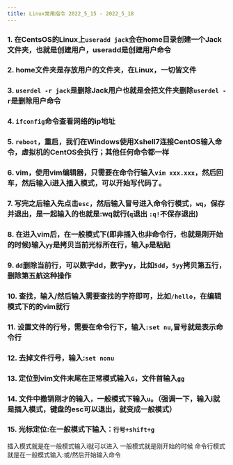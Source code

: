 ```yaml
---
title: Linux常用指令 2022_5_15 - 2022_5_18
---
```

### 1. 在CentsOS的Linux上`useradd jack`会在home目录创建一个Jack文件夹，也就是创建用户，useradd是创建用户命令

### 2. home文件夹是存放用户的文件夹，在Linux，一切皆文件

### 3. `userdel -r jack`是删除Jack用户也就是会把文件夹删除`userdel -r`是删除用户命令

### 4. `ifconfig`命令查看网络的ip地址

### 5. `reboot`，重启，我们在Windows使用Xshell7连接CentOS输入命令，虚拟机的CentOS会执行；其他任何命令都一样

### 6. vim，使用vim编辑器，只需要在命令行输入`vim xxx.xxx`，然后回车，然后输入i进入插入模式，可以开始写代码了。

### 7. 写完之后输入先点击`esc`，然后输入冒号进入命令行模式，`wq`，保存并退出，是一起输入的也就是:wq就行(`q`退出  `:q!`不保存退出)

### 8. 在进入vim后，在一般模式下(即非插入也非命令行，也就是刚开始的时候)输入`yy`是拷贝当前光标所在行，输入`p`是粘贴

### 9. `dd`删除当前行，可以数字dd，数字yy，比如`5dd`，`5yy`拷贝第五行，删除第五航这种操作

### 10. 查找，输入/然后输入需要查找的字符即可，比如`/hello`，在编辑模式下的的vim就行

### 11. 设置文件的行号，需要在命令行下，输入`:set nu`,冒号就是表示命令行

### 12. 去掉文件行号，输入:`set nonu`

### 13. 定位到vim文件末尾在正常模式输入`G`，文件首输入`gg`
 
### 14. 文件中撤销刚才的输入，一般模式下输入`u`。（强调一下，输入i就是插入模式，键盘的esc可以退出，就变成一般模式）

### 15. 光标定位:在一般模式下输入：`行号+shift+g`


插入模式就是在一般模式输入i就可以进入
一般模式就是刚开始的时候
命令行模式就是在一般模式输入:或/然后开始输入命令